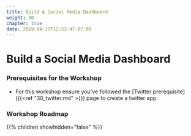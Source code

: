 ```yaml
---
title: Build A Social Media Dashboard
weight: 30
chapter: true
date: 2019-04-17T12:52:47-07:00
---
```


# Build a Social Media Dashboard


### Prerequisites for the Workshop
* For this workshop ensure you've followed the [Twitter prerequisite]({{<ref "30_twitter.md" >}}) page to create a twitter app.

### Workshop Roadmap
{{% children showhidden="false" %}}